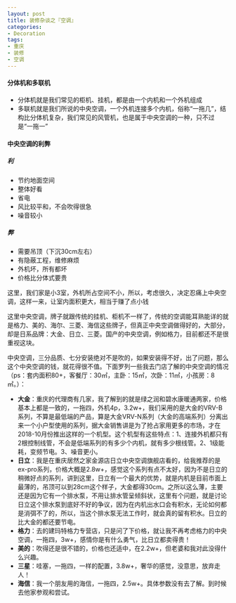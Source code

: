 ```yaml
---
layout: post
title: 装修杂谈之『空调』
categories:
- Decoration
tags:
- 重庆
- 装修
- 空调
---
```


#### 分体机和多联机
- 分体机就是我们常见的柜机、挂机，都是由一个内机和一个外机组成
- 多联机就是我们所说的中央空调，一个外机连接多个内机，俗称“一拖几”，结构比分体机复杂，我们常见的风管机，也是属于中央空调的一种，只不过是“一拖一”

#### 中央空调的利弊  


##### 利
- 节约地面空间
- 整体好看
- 省电
- 风比较平和，不会吹得很急
- 噪音较小

##### 弊
- 需要吊顶（下沉30cm左右）
- 有隐蔽工程，维修麻烦
- 外机坏，所有都坏
- 价格比分体式要贵


这里，我们家是小3室，外机所占空间不小，所以，考虑很久，决定忍痛上中央空调，这样一来，让室内面积更大，相当于赚了点小钱

这里中央空调，牌子就跟传统的挂机、柜机不一样了，传统的空调能耳熟能详的就是格力、美的、海尔、三菱、海信这些牌子，但真正中央空调做得好的，大部分，却是日系品牌：大金、日立、三菱。国产的中央空调，例如格力，目前都还不是很重视这块。

中央空调，三分品质、七分安装绝对不是吹的，如果安装得不好，出了问题，那么这个中央空调的钱，就花得很不值。下面罗列一些我去门店了解的中央空调的情况（ps：套内面积80+，客餐厅：30㎡，主卧：15㎡，次卧：11㎡，小孩房：8㎡。）：

- **大金**：重庆的代理商有几家，我了解到的就是绿之润和碧水康暖通两家，价格基本上都是一致的，一拖四，外机4p，3.2w+，我们采用的是大金的VRV-B系列，不算是最低端的产品，算是大金VRV-N系列（大金的高端系列）分离出来一个小户型使用的系列，据大金销售讲是为了抢占家用更多的市场，才在2018-10月份推出这样的一个机型。这个机型有这些特点：1、连接外机都只有2根控制线管，不会是低端系列的有多少个内机，就有多少根线管。2、1级能耗，变频节电。3、噪音更小。
- **日立**：我是在重庆居然之家金源店日立中央空调旗舰店看的，给我推荐的是ex-pro系列，价格大概是2.8w+，感觉这个系列有点不太好，因为不是日立的稍微好点的系列，讲到这里，日立有一个最大的优势，就是内机是目前市面上最薄的，吊顶可以到28cm这个样子，大金都得30cm。之所以这么薄，主要还是因为它有一个排水泵，不用让排水管呈倾斜状，这里有个问题，就是讨论日立这个排水泵到底好不好的争议，因为在内机出水口会有积水，无论如何都是消弭不了的，所以，当这个排水泵无法工作时，就会真的留有积水。日立的比大金的都还要节电。
- **格力**：去的建玛特格力专营店，只是问了下价格，就让我不再考虑格力的中央空调，一拖四，3w+，感情你是有什么勇气，比日立都卖得贵！
- **美的**：吹得还是很不错的，价格也还适中，在2.2w+，但老婆和我对此没得什么兴趣。
- **三星**：哇塞，一拖四，一样的配置，3.8w+，奢华的感觉，没意思，放弃走人！
- **海信**：我一个朋友用的海信，一拖四，2.5w+。具体参数没有去了解。到时候去他家参观和尝试。